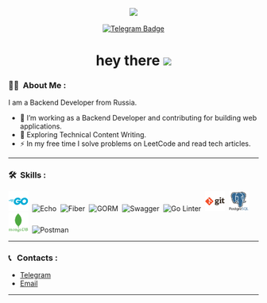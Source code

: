 <p align="center"><img src="https://media.giphy.com/media/M9gbBd9nbDrOTu1Mqx/giphy.gif" width="100"/></p>
<p align="center">
<a href="https://t.me/kaito1337"><img src="https://img.shields.io/badge/Telegram-blue?style=for-the-badge&logo=telegram&logoColor=white" alt="Telegram Badge"></a>
</p>
<h1 align="center">hey there <img src="https://media.giphy.com/media/hvRJCLFzcasrR4ia7z/giphy.gif" width="40"></h1>

### :woman_technologist: &nbsp;About Me :

I am a Backend Developer from Russia.

- 🔭 I’m working as a Backend Developer and contributing for building web applications.
- 🌱 Exploring Technical Content Writing.
- ⚡ In my free time I solve problems on LeetCode and read tech articles.

---

### 🛠 &nbsp;Skills :

<p>
<a href="https://go.dev/"><img src = "https://github.com/devicons/devicon/blob/master/icons/go/go-original-wordmark.svg" title="Go" alt="Go" width="40" height="40"/></a>&nbsp;
<img href="https://echo.labstack.com/" src = "https://cdn.labstack.com/images/echo-logo.svg" title="Echo" alt="Echo" width="40" height="40"/>&nbsp;
<img href="https://gofiber.io/" src = "https://raw.githubusercontent.com/gofiber/docs/master/static/img/logo-dark.svg" title="Fiber" alt="Fiber" width="40" height="40"/>&nbsp;
<img href="https://gorm.io/" src = "https://gorm.io/gorm.svg" title="GORM" alt="GORM" width="40" height="40"/>&nbsp;
<img href="https://github.com/swaggo/swag" src = "https://raw.githubusercontent.com/swaggo/swag/master/assets/swaggo.png" title="Swagger" alt="Swagger" width="40" height="40"/>&nbsp;
<img href="https://golangci-lint.run/" src = "https://github.com/golangci/golangci-lint/blob/master/assets/go.png" title="Go Linter" alt="Go Linter" width="40" height="40"/>&nbsp;
<img href="https://git-scm.com/" src = "https://github.com/devicons/devicon/blob/master/icons/git/git-original-wordmark.svg" title="Git" **alt="Git" width="40" height="40"/>&nbsp;
<img href="https://www.postgresql.org/" src = "https://github.com/devicons/devicon/blob/master/icons/postgresql/postgresql-original-wordmark.svg" title="PostgreSQL" **alt="PostgreSQL" width="40" height="40"/>&nbsp;
<img href="https://www.mongodb.com/" src = "https://github.com/devicons/devicon/blob/master/icons/mongodb/mongodb-plain-wordmark.svg" title="MongoDB" **alt="MongoDB" width="40" height="40"/>&nbsp;
<img href="https://www.postman.com/" src = "https://www.vectorlogo.zone/logos/getpostman/getpostman-icon.svg" title="Postman"  alt="Postman" width="40" height="40"/>&nbsp;
</p>

---

### 📞 &nbsp; Contacts :

- [Telegram](https://t.me/kaito1337)
- [Email](mailto:nins471@gmail.com)

---

